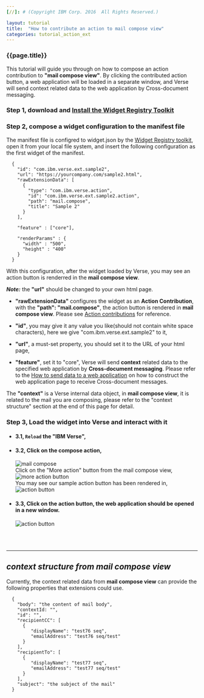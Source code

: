 ```yaml
---
[//]: # (Copyright IBM Corp. 2016  All Rights Reserved.)

layout: tutorial
title:  "How to contribute an action to mail compose view"
categories: tutorial_action_ext
---
```


### {{page.title}}  

This tutorial will guide you through on how to compose an action contribution to __"mail compose view"__. By clicking the contributed action button, a web application will be loaded in a separate window, and Verse will send context related data to the web application by Cross-document messaging.

### Step 1, download and [Install the Widget Registry Toolkit][1]  

### Step 2, compose a widget configuration to the manifest file

The manifest file is configred to widget.json by the [Widget Registry toolkit][2],  open it from your local file system, and insert the following configuration as the first widget of the manifest.  

```
  {
    "id": "com.ibm.verse.ext.sample2",
    "url": "https://yourcompany.com/sample2.html",
    "rawExtensionData": [
      {
        "type": "com.ibm.verse.action", 
        "id": "com.ibm.verse.ext.sample2.action", 
        "path": "mail.compose", 
        "title": "Sample 2"
      }
    ],
    
    "feature" : ["core"],
    
    "renderParams" : {
      "width" : "500",
      "height" : "400"
    }
  }
```

With this configuration, after the widget loaded by Verse, you may see an action button is renderred in the __mail compose view__.

___Note:___ the __"url"__ should be changed to your own html page.

* __"rawExtensionData"__ configures the widget as an __Action Contribution__, with the __"path": "mail.compose"__, the action button is rendered in __mail compose view__. Please see [Action contributions][3] for reference.

* __"id"__,  you may give it any value you like(should not contain white space characters), here we give "com.ibm.verse.ext.sample2" to it,

* __"url"__, a must-set property, you should set it to the URL of your html page,  

* __"feature"__, set it to "core", Verse will send __context__ related data to the specified web application by __Cross-document messaging__.  Please refer to the [How to send data to a web application][3] on how to construct the web application page to receive Cross-document messages.

The __"context"__ is a Verse internal data object, in __mail compose view__, it is related to the mail you are composing, please refer to the "context structure" section at the end of this page for detail.  





### Step 3, Load the widget into Verse and interact with it

* ####  3.1, `Reload` the "IBM Verse", 

* ####  3.2, Click on the compose action, 
    ![mail compose]({{site.baseurl}}/tutorials/img/compose_action.png)   
    Click on the "More action" button from the mail compose view,  
    ![more action button]({{site.baseurl}}/tutorials/img/compose_more_action.png)   
    You may see our sample action button has been rendered in,  
    ![action button]({{site.baseurl}}/tutorials/img/compose_view_action.png)  
  

* ####  3.3, Click on the action button, the web application should be opened in a new window.  
    ![action button]({{site.baseurl}}/tutorials/img/compose_web_app.png)  



<br><br>
<hr>

## _context structure from mail compose view_ 


Currently, the context related data from __mail compose view__ can provide the following properties that extensions could use.

```
  {
    "body": "the content of mail body",
    "contextId: "",
    "id": "",
    "recipientCC": [
      {
         "displayName": "test76 seq",
         "emailAddress": "test76 seq/test"
      }
    ],
    "recipientTo": [
      {
         "displayName": "test77 seq",
         "emailAddress": "test77 seq/test"
      }
    ],
    "subject": "the subject of the mail"
  }
```



[1]: {{site.baseurl}}/tutorials/tutorial-ext-install-toolkit.html
[2]: {{site.widget-reg-toolkit}}
[3]: {{site.baseurl}}/tutorials/tutorial-ext-send-data-to-app.html
